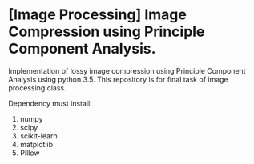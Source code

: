 # [Image Processing] Image Compression using Principle Component Analysis.
Implementation of lossy image compression using Principle Component Analysis using python 3.5. This repository is for final task of image processing class.

Dependency must install:
1. numpy
2. scipy
3. scikit-learn
4. matplotlib
5. Pillow
